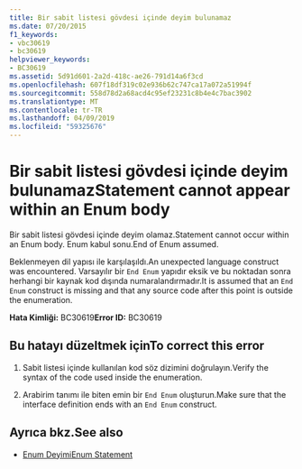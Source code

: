 ```yaml
---
title: Bir sabit listesi gövdesi içinde deyim bulunamaz
ms.date: 07/20/2015
f1_keywords:
- vbc30619
- bc30619
helpviewer_keywords:
- BC30619
ms.assetid: 5d91d601-2a2d-418c-ae26-791d14a6f3cd
ms.openlocfilehash: 607f18df319c02e936b62c747ca17a072a51994f
ms.sourcegitcommit: 558d78d2a68acd4c95ef23231c8b4e4c7bac3902
ms.translationtype: MT
ms.contentlocale: tr-TR
ms.lasthandoff: 04/09/2019
ms.locfileid: "59325676"
---
```

# <a name="statement-cannot-appear-within-an-enum-body"></a><span data-ttu-id="264ca-102">Bir sabit listesi gövdesi içinde deyim bulunamaz</span><span class="sxs-lookup"><span data-stu-id="264ca-102">Statement cannot appear within an Enum body</span></span>
<span data-ttu-id="264ca-103">Bir sabit listesi gövdesi içinde deyim olamaz.</span><span class="sxs-lookup"><span data-stu-id="264ca-103">Statement cannot occur within an Enum body.</span></span> <span data-ttu-id="264ca-104">Enum kabul sonu.</span><span class="sxs-lookup"><span data-stu-id="264ca-104">End of Enum assumed.</span></span>  
  
 <span data-ttu-id="264ca-105">Beklenmeyen dil yapısı ile karşılaşıldı.</span><span class="sxs-lookup"><span data-stu-id="264ca-105">An unexpected language construct was encountered.</span></span> <span data-ttu-id="264ca-106">Varsayılır bir `End Enum` yapıdır eksik ve bu noktadan sonra herhangi bir kaynak kod dışında numaralandırmadır.</span><span class="sxs-lookup"><span data-stu-id="264ca-106">It is assumed that an `End Enum` construct is missing and that any source code after this point is outside the enumeration.</span></span>  
  
 <span data-ttu-id="264ca-107">**Hata Kimliği:** BC30619</span><span class="sxs-lookup"><span data-stu-id="264ca-107">**Error ID:** BC30619</span></span>  
  
## <a name="to-correct-this-error"></a><span data-ttu-id="264ca-108">Bu hatayı düzeltmek için</span><span class="sxs-lookup"><span data-stu-id="264ca-108">To correct this error</span></span>  
  
1. <span data-ttu-id="264ca-109">Sabit listesi içinde kullanılan kod söz dizimini doğrulayın.</span><span class="sxs-lookup"><span data-stu-id="264ca-109">Verify the syntax of the code used inside the enumeration.</span></span>  
  
2. <span data-ttu-id="264ca-110">Arabirim tanımı ile biten emin bir `End Enum` oluşturun.</span><span class="sxs-lookup"><span data-stu-id="264ca-110">Make sure that the interface definition ends with an `End Enum` construct.</span></span>  
  
## <a name="see-also"></a><span data-ttu-id="264ca-111">Ayrıca bkz.</span><span class="sxs-lookup"><span data-stu-id="264ca-111">See also</span></span>

- [<span data-ttu-id="264ca-112">Enum Deyimi</span><span class="sxs-lookup"><span data-stu-id="264ca-112">Enum Statement</span></span>](../../visual-basic/language-reference/statements/enum-statement.md)
